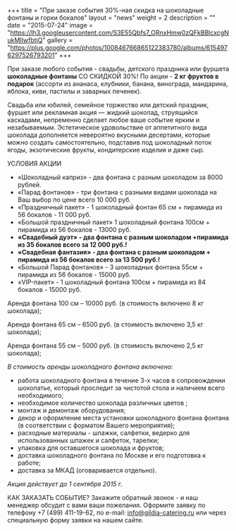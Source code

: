 +++
title = "При заказе события 30%-ная скидка на шоколадные фонтаны и горки бокалов"
layout = "news"
weight = 2
description = ""
date = "2015-07-24"
image = "https://lh3.googleusercontent.com/S3E55Qbfs7_ORnxHmw0zQFkBBlcxcgNukMlIwfbtjQ"
gallery = "https://plus.google.com/photos/100846766865122383780/albums/6154976297526793201"
+++

При заказе любого события - свадьбы, детского праздника или фуршета **шоколадные фонтаны** СО СКИДКОЙ 30%! По акции - **2 кг фруктов в подарок** (ассорти из ананаса, клубники, банана, винограда, мандарина, яблока, киви, пастилы и заварных печенек).


<!--more-->

Свадьба или юбилей, семейное торжество или детский праздник, фуршет или  рекламная акция — жидкий шоколад, струящийся каскадами, непременно сделает любое ваше событие ярким и незабываемым. Эстетическое удовольствие от аппетитного вида шоколада дополняется невероятно вкусными десертами, которые можно создать самостоятельно, подставив под шоколадный поток ягоды, экзотические фрукты, кондитерские изделия и даже сыр.

УСЛОВИЯ АКЦИИ

- «Шоколадный каприз» - два фонтана с разным шоколадом за 8000 рублей.
-  «Парад фонтанов» - три фонтана с разными видами шоколада на Ваш выбор по цене всего 10 000 руб.
- «Праздничный пакет» - 1 шоколадный фонтан 65 см + пирамида из 56 бокалов  - 11 000 руб.
- «Большой праздничный пакет» 1 шоколадный фонтана  100см + пирамида из 56 бокалов - 13000 руб.
- **«Свадебный дуэт» - два фонтана с разным шоколадом +пирамида из 35 бокалов всего за 12 000 руб.!**
- **«Свадебная фантазия» - два фонтана с разным шоколадом +  пирамида из 56 бокалов всего за 13 500 руб.!**
- «Большой Парад фонтанов» - 3 шоколадных фонтана 55см + пирамида из 56 бокалов - 15000 руб.
- «VIP-пакет» - 1 шоколадный фонтана 100см + пирамида из 84 бокалов - 15000 руб.

Аренда фонтана 100 см – 10000 руб. (в стоимость включено 8 кг шоколада);

Аренда фонтана 65 см – 6500 руб. (в стоимость включено 3,5 кг шоколада);

Аренда фонтана 55 см – 5000 руб. (в стоимость включено 2,5 кг шоколада);

_В стоимость аренды шоколадного фонтана включено_:

- работа шоколадного фонтана в течение 3-х часов в сопровождении шоколатье, который проследит за чистотой стола и наличием всего необходимого;
- необходимое количество шоколада различных цветов ;
- монтаж и демонтаж оборудования;
- декор и оформление места установки шоколадного фонтана фонтана (в соответствии с форматом Вашего мероприятия);
- расходные материалы - шпажки, салфетки, ведерко для использованных шпажек и салфеток, тарелки;
- упаковка для оставшегося шоколада и фруктов;
- доставка шоколадного фонтана по Москве и его подготовка к работе;
- доставка за МКАД (оговаривается отдельно).

_Акция действует до 1 сентября 2015 г._

КАК ЗАКАЗАТЬ СОБЫТИЕ?
Закажите обратный звонок - и наш менеджер обсудит с вами ваши пожелания. Оформите заявку по телефону +7 (499) 411-19-62, по e-mail: info@gildia-catering.ru или через специальную форму заявки на нашем сайте.
